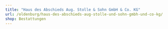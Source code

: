 ```yaml
---
title: "Haus des Abschieds Aug. Stolle & Sohn GmbH & Co. KG"
url: /oldenburg/haus-des-abschieds-aug-stolle-und-sohn-gmbh-und-co-kg/
shop: Bestattungen
---
```

